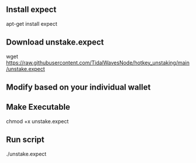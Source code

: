 ## Install expect

apt-get install expect

## Download unstake.expect

wget https://raw.githubusercontent.com/TidalWavesNode/hotkey_unstaking/main/unstake.expect

## Modify based on your individual wallet

## Make Executable

chmod +x unstake.expect

## Run script

./unstake.expect

